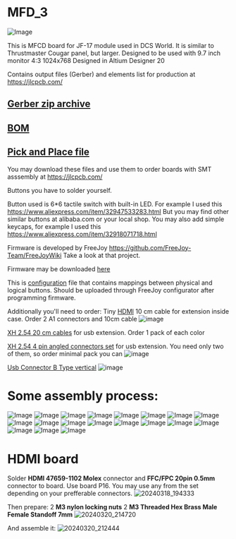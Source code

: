 # MFD_3
![Image](https://github.com/godor2008/MFD_3/blob/small_buttons/MFD/Image/small_buttons.jpg)

This is MFCD board for JF-17 module used in DCS World. It is similar to Thrustmaster Cougar panel, but larger. Designed to be used with 9.7 inch monitor 4:3 1024x768
Designed in Altium Designer 20

Contains output files (Gerber) and elements list for production at https://jlcpcb.com/

[Gerber zip archive](https://github.com/godor2008/MFD_3/blob/small_buttons/MFD/Project%20Outputs%20for%20Mfd3/Project%20Outputs%20for%20Mfd3.zip)
---------------
[BOM](https://github.com/godor2008/MFD_3/blob/small_buttons/MFD/Project%20Outputs%20for%20Mfd3/Bill%20of%20Materials-Mfd3.xlsx)
-------------
[Pick and Place file](https://github.com/godor2008/MFD_3/blob/small_buttons/MFD/Project%20Outputs%20for%20Mfd3/Pick%20Place%20for%20Mfd3.csv)
-----------
You may download these files and use them to order boards with SMT asssembly at https://jlcpcb.com/

Buttons you have to solder yourself.

Button used is 6*6 tactile switch with built-in LED. For example I used this https://www.aliexpress.com/item/32947533283.html
But you may find other similar buttons at alibaba.com or your local shop.
You may also add simple keycaps, for example I used this https://www.aliexpress.com/item/32918071718.html

Firmware is developed by FreeJoy https://github.com/FreeJoy-Team/FreeJoyWiki
Take a look at that project. 

Firmware may be downloaded [here](https://github.com/godor2008/MFD_3/blob/small_buttons/MFD/Firmware/FreeJoy_v1_7_1b3.hex)

This is [configuration](https://github.com/godor2008/MFD_3/blob/small_buttons/MFD/Firmware/new_FreeJoyLeft.cfg) file that contains mappings between physical and logical buttons. Should be uploaded through FreeJoy configurator after programming firmware.

Additionally you'll need to order:
Tiny [HDMI](https://vi.aliexpress.com/item/33057698628.html) 10 cm cable for extension inside case. Order 2 A1 connectors and 10cm cable
![image](https://github.com/godor2008/MFD_3/assets/1040630/173b196d-916a-4216-9e6a-b11b741dd1af)

[XH 2.54 20 cm cables](https://vi.aliexpress.com/item/1005002160765607.html) for usb extension. Order 1 pack of each color

[XH 2.54 4 pin angled connectors set](https://vi.aliexpress.com/item/4000029752260.html) for usb extension. You need only two of them, so order minimal pack you can
![image](https://github.com/godor2008/MFD_3/assets/1040630/b1e457af-7536-40e4-b954-ec63185189ee)

[Usb Connector B Type vertical](https://vi.aliexpress.com/item/32947971157.html)
![image](https://github.com/godor2008/MFD_3/assets/1040630/5e891ae7-79d2-415f-b64a-cc2c8a94e054)





# Some assembly process:

![Image](https://github.com/godor2008/MFD_3/blob/small_buttons/Images/1.jpg)
![Image](https://github.com/godor2008/MFD_3/blob/small_buttons/Images/2.jpg)
![Image](https://github.com/godor2008/MFD_3/blob/small_buttons/Images/3.jpg)
![Image](https://github.com/godor2008/MFD_3/blob/small_buttons/Images/4.jpg)
![Image](https://github.com/godor2008/MFD_3/blob/small_buttons/Images/5.jpg)
![Image](https://github.com/godor2008/MFD_3/blob/small_buttons/Images/6.jpg)
![Image](https://github.com/godor2008/MFD_3/blob/small_buttons/Images/7.jpg)
![Image](https://github.com/godor2008/MFD_3/blob/small_buttons/Images/8.jpg)
![Image](https://github.com/godor2008/MFD_3/blob/small_buttons/Images/9.jpg)
![Image](https://github.com/godor2008/MFD_3/blob/small_buttons/Images/10.jpg)
![Image](https://github.com/godor2008/MFD_3/blob/small_buttons/Images/11.jpg)
![Image](https://github.com/godor2008/MFD_3/blob/small_buttons/Images/12.jpg)
![Image](https://github.com/godor2008/MFD_3/blob/small_buttons/Images/13.jpg)
![Image](https://github.com/godor2008/MFD_3/blob/small_buttons/Images/14.jpg)
![Image](https://github.com/godor2008/MFD_3/blob/small_buttons/Images/15.jpg)
![Image](https://github.com/godor2008/MFD_3/blob/small_buttons/Images/16.jpg)
![Image](https://github.com/godor2008/MFD_3/blob/small_buttons/Images/17.jpg)
![Image](https://github.com/godor2008/MFD_3/blob/small_buttons/Images/18.jpg)
![Image](https://github.com/godor2008/MFD_3/blob/small_buttons/Images/19.jpg)

# HDMI board
Solder **HDMI 47659-1102 Molex** connector and **FFC/FPC 20pin 0.5mm** connector to board. Use board P16. You may use any from the set depending on your prefferable connectors.
![20240318_194333](https://github.com/godor2008/MFD_3/assets/1040630/582cd13c-38ed-4669-8924-e5e7b32522d2)

Then prepare:
2 **M3 nylon locking nuts**
2 **M3 Threaded Hex Brass Male Female Standoff 7mm**
![20240320_214720](https://github.com/godor2008/MFD_3/assets/1040630/9e572513-0f21-4613-a651-1259a26b1b3b)

And assemble it:
![20240320_212444](https://github.com/godor2008/MFD_3/assets/1040630/1f68242c-530f-41b7-8fcf-dabf474bb29f)





